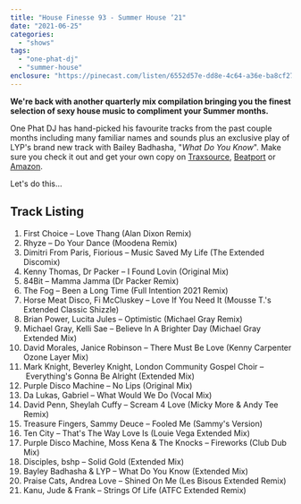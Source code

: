 ```yaml
---
title: "House Finesse 93 - Summer House ‘21"
date: "2021-06-25"
categories: 
  - "shows"
tags: 
  - "one-phat-dj"
  - "summer-house"
enclosure: "https://pinecast.com/listen/6552d57e-dd8e-4c64-a36e-ba8cf27c1ee0.mp3 288110871 audio/mpeg "
---
```


**We're back with another quarterly mix compilation bringing you the finest selection of sexy house music to compliment your Summer months.**

One Phat DJ has hand-picked his favourite tracks from the past couple months including many familiar names and sounds plus an exclusive play of LYP's brand new track with Bailey Badhasha, "_What Do You Know_". Make sure you check it out and get your own copy on [Traxsource](https://www.traxsource.com/title/1590843/what-do-you-know), [Beatport](https://www.beatport.com/release/what-do-you-know/3387614) or [Amazon](https://music.amazon.co.uk/albums/B094DDHYFJ?).

Let's do this…

## Track Listing

1. First Choice – Love Thang (Alan Dixon Remix)
2. Rhyze – Do Your Dance (Moodena Remix)
3. Dimitri From Paris, Fiorious – Music Saved My Life (The Extended Discomix)
4. Kenny Thomas, Dr Packer – I Found Lovin (Original Mix)
5. 84Bit – Mamma Jamma (Dr Packer Remix)
6. The Fog – Been a Long Time (Full Intention 2021 Remix)
7. Horse Meat Disco, Fi McCluskey – Love If You Need It (Mousse T.'s Extended Classic Shizzle)
8. Brian Power, Lucita Jules – Optimistic (Michael Gray Remix)
9. Michael Gray, Kelli Sae – Believe In A Brighter Day (Michael Gray Extended Mix)
10. David Morales, Janice Robinson – There Must Be Love (Kenny Carpenter Ozone Layer Mix)
11. Mark Knight, Beverley Knight, London Community Gospel Choir – Everything's Gonna Be Alright (Extended Mix)
12. Purple Disco Machine – No Lips (Original Mix)
13. Da Lukas, Gabriel – What Would We Do (Vocal Mix)
14. David Penn, Sheylah Cuffy – Scream 4 Love (Micky More & Andy Tee Remix)
15. Treasure Fingers, Sammy Deuce – Fooled Me (Sammy's Version)
16. Ten City – That's The Way Love Is (Louie Vega Extended Mix)
17. Purple Disco Machine, Moss Kena & The Knocks – Fireworks (Club Dub Mix)
18. Disciples, bshp – Solid Gold (Extended Mix)
19. Bayley Badhasha & LYP – What Do You Know (Extended Mix)
20. Praise Cats, Andrea Love – Shined On Me (Les Bisous Extended Remix)
21. Kanu, Jude & Frank – Strings Of Life (ATFC Extended Remix)
